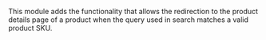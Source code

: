 This module adds the functionality that allows the redirection to the product details page of a product when the query used in search matches a valid product SKU.
